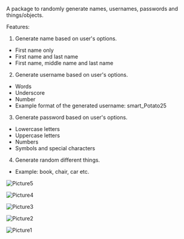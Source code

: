 A package to randomly generate names, usernames, passwords and things/objects.

Features:

1. Generate name based on user's options.
- First name only
- First name and last name
- First name, middle name and last name

2. Generate username based on user's options.
- Words
- Underscore
- Number
- Example format of the generated username: smart_Potato25

3. Generate password based on user's options.
- Lowercase letters
- Uppercase letters
- Numbers
- Symbols and special characters

4. Generate random different things.
- Example: book, chair, car etc.

![Picture5](https://user-images.githubusercontent.com/59642162/177743767-512b3a82-d7a0-4556-b639-f5ae257f0ab1.png)

![Picture4](https://user-images.githubusercontent.com/59642162/177743804-f6c720a7-3430-4cb2-ac73-a2ad9295afb5.png)

![Picture3](https://user-images.githubusercontent.com/59642162/177743817-77554870-1479-4944-8b4a-8c12fad32f82.png)

![Picture2](https://user-images.githubusercontent.com/59642162/177743838-28399f29-7b88-45f7-8968-0da8b88313ce.png)

![Picture1](https://user-images.githubusercontent.com/59642162/177743855-7ee79063-b96a-4558-bce6-31d0fc35a8f3.png)
